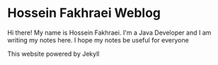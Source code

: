# Hossein Fakhraei Weblog

Hi there! My name is Hossein Fakhraei. I'm a Java Developer and I am writing my notes here. I hope my notes be useful for everyone

This website powered by Jekyll
 